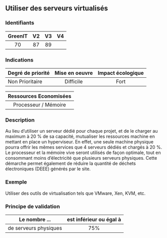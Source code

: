 ## Utiliser des serveurs virtualisés

### Identifiants

| GreenIT |  V2  |  V3  |  V4  |
|:-------:|:----:|:----:|:----:|
|   70   | 87  | 89  |      |

### Indications

| Degré de priorité |      Mise en oeuvre       |  Impact écologique    | 
|-------------------|:-------------------------:|:---------------------:|
|  Non Prioritaire  |  Difficile                |    Fort               | 


|Ressources Economisées                                      |
|:----------------------------------------------------------:|
| Processeur / Mémoire |

### Description

Au lieu d’utiliser un serveur dédié pour chaque projet, et de le charger au maximum à 20 % de sa capacité, mutualiser les ressources machine en mettant en place un hyperviseur. En effet, une seule machine physique pourra offrir les mêmes services que 4 serveurs dédiés et chargés à 20 %. Le processeur et la mémoire vive seront utilisés de façon optimale, tout en consommant moins d’électricité que plusieurs serveurs physiques. Cette démarche permet également de réduire la quantité de déchets électroniques (DEEE) générés par le site.

### Exemple

Utiliser des outils de virtualisation tels que VMware, Xen, KVM, etc.

### Principe de validation

| Le nombre ...     | est inférieur ou égal à   |  
|-------------------|:-------------------------:|
| de serveurs physiques  |  75% |
